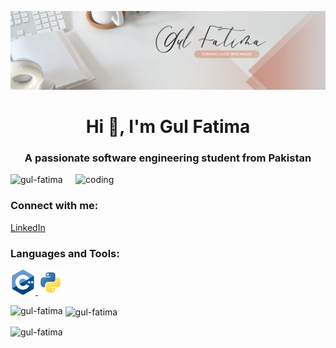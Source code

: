 ![logo](https://github.com/Gul-Fatima/Gul-Fatima/blob/main/1.png)
<h1 align="center">Hi 👋, I'm Gul Fatima</h1>
<h3 align="center">A passionate software engineering student from Pakistan</h3>
<img align = "right" alt = "coding" width = "400" src = "https://i.pinimg.com/564x/ca/92/b2/ca92b26b04cb80893062a181a3e9f8aa.jpg" >
<p align="left"> <img src="https://komarev.com/ghpvc/?username=gul-fatima&label=Profile%20views&color=0e75b6&style=flat" alt="gul-fatima" /> </p>

<h3 align="left">Connect with me:</h3>
<a href="https://www.linkedin.com/in/gul-fatima-9235b12b4/">LinkedIn</a>


<p align="left">
</p>

<h3 align="left">Languages and Tools:</h3>
<p align="left"> <a href="https://www.w3schools.com/cpp/" target="_blank" rel="noreferrer"> <img src="https://raw.githubusercontent.com/devicons/devicon/master/icons/cplusplus/cplusplus-original.svg" alt="cplusplus" width="40" height="40"/> </a> <a href="https://www.python.org" target="_blank" rel="noreferrer"> <img src="https://raw.githubusercontent.com/devicons/devicon/master/icons/python/python-original.svg" alt="python" width="40" height="40"/> </a> </p>

<p><img align="left" src="https://github-readme-stats.vercel.app/api/top-langs?username=gul-fatima&show_icons=true&locale=en&layout=compact" alt="gul-fatima" /></p>

<p>&nbsp;<img align="center" src="https://github-readme-stats.vercel.app/api?username=gul-fatima&show_icons=true&locale=en" alt="gul-fatima" /></p>

<p><img align="center" src="https://github-readme-streak-stats.herokuapp.com/?user=gul-fatima&" alt="gul-fatima" /></p>
